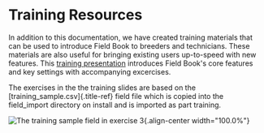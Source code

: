 Training Resources
==================

In addition to this documentation, we have created training materials
that can be used to introduce Field Book to breeders and technicians.
These materials are also useful for bringing existing users up-to-speed
with new features. This [training
presentation](https://docs.google.com/presentation/d/1Milb9mO_LNtLmgo4AQYH7nQ-9E428gGv/edit?usp=sharing&ouid=109819954855460677835&rtpof=true&sd=true)
introduces Field Book\'s core features and key settings with
accompanying excercises.

The exercises in the the training slides are based on the
[training\_sample.csv]{.title-ref} field file which is copied into the
field\_import directory on install and is imported as part training.

![The training sample field in exercise
3](/_static/images/training_field.png){.align-center width="100.0%"}
